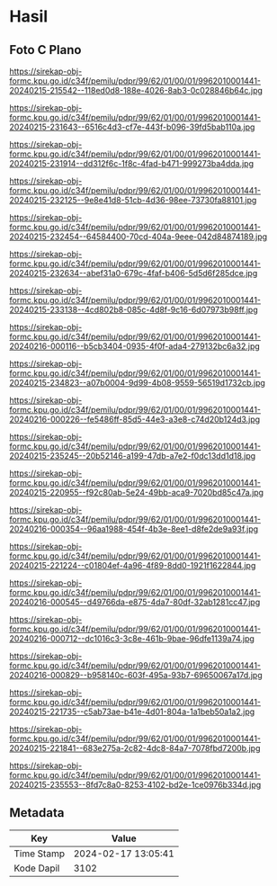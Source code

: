 # Hasil

## Foto C Plano

https://sirekap-obj-formc.kpu.go.id/c34f/pemilu/pdpr/99/62/01/00/01/9962010001441-20240215-215542--118ed0d8-188e-4026-8ab3-0c028846b64c.jpg

https://sirekap-obj-formc.kpu.go.id/c34f/pemilu/pdpr/99/62/01/00/01/9962010001441-20240215-231643--6516c4d3-cf7e-443f-b096-39fd5bab110a.jpg

https://sirekap-obj-formc.kpu.go.id/c34f/pemilu/pdpr/99/62/01/00/01/9962010001441-20240215-231914--dd312f6c-1f8c-4fad-b471-999273ba4dda.jpg

https://sirekap-obj-formc.kpu.go.id/c34f/pemilu/pdpr/99/62/01/00/01/9962010001441-20240215-232125--9e8e41d8-51cb-4d36-98ee-73730fa88101.jpg

https://sirekap-obj-formc.kpu.go.id/c34f/pemilu/pdpr/99/62/01/00/01/9962010001441-20240215-232454--64584400-70cd-404a-9eee-042d84874189.jpg

https://sirekap-obj-formc.kpu.go.id/c34f/pemilu/pdpr/99/62/01/00/01/9962010001441-20240215-232634--abef31a0-679c-4faf-b406-5d5d6f285dce.jpg

https://sirekap-obj-formc.kpu.go.id/c34f/pemilu/pdpr/99/62/01/00/01/9962010001441-20240215-233138--4cd802b8-085c-4d8f-9c16-6d07973b98ff.jpg

https://sirekap-obj-formc.kpu.go.id/c34f/pemilu/pdpr/99/62/01/00/01/9962010001441-20240216-000116--b5cb3404-0935-4f0f-ada4-279132bc6a32.jpg

https://sirekap-obj-formc.kpu.go.id/c34f/pemilu/pdpr/99/62/01/00/01/9962010001441-20240215-234823--a07b0004-9d99-4b08-9559-56519d1732cb.jpg

https://sirekap-obj-formc.kpu.go.id/c34f/pemilu/pdpr/99/62/01/00/01/9962010001441-20240216-000226--fe5486ff-85d5-44e3-a3e8-c74d20b124d3.jpg

https://sirekap-obj-formc.kpu.go.id/c34f/pemilu/pdpr/99/62/01/00/01/9962010001441-20240215-235245--20b52146-a199-47db-a7e2-f0dc13dd1d18.jpg

https://sirekap-obj-formc.kpu.go.id/c34f/pemilu/pdpr/99/62/01/00/01/9962010001441-20240215-220955--f92c80ab-5e24-49bb-aca9-7020bd85c47a.jpg

https://sirekap-obj-formc.kpu.go.id/c34f/pemilu/pdpr/99/62/01/00/01/9962010001441-20240216-000354--96aa1988-454f-4b3e-8ee1-d8fe2de9a93f.jpg

https://sirekap-obj-formc.kpu.go.id/c34f/pemilu/pdpr/99/62/01/00/01/9962010001441-20240215-221224--c01804ef-4a96-4f89-8dd0-1921f1622844.jpg

https://sirekap-obj-formc.kpu.go.id/c34f/pemilu/pdpr/99/62/01/00/01/9962010001441-20240216-000545--d49766da-e875-4da7-80df-32ab1281cc47.jpg

https://sirekap-obj-formc.kpu.go.id/c34f/pemilu/pdpr/99/62/01/00/01/9962010001441-20240216-000712--dc1016c3-3c8e-461b-9bae-96dfe1139a74.jpg

https://sirekap-obj-formc.kpu.go.id/c34f/pemilu/pdpr/99/62/01/00/01/9962010001441-20240216-000829--b958140c-603f-495a-93b7-69650067a17d.jpg

https://sirekap-obj-formc.kpu.go.id/c34f/pemilu/pdpr/99/62/01/00/01/9962010001441-20240215-221735--c5ab73ae-b41e-4d01-804a-1a1beb50a1a2.jpg

https://sirekap-obj-formc.kpu.go.id/c34f/pemilu/pdpr/99/62/01/00/01/9962010001441-20240215-221841--683e275a-2c82-4dc8-84a7-7078fbd7200b.jpg

https://sirekap-obj-formc.kpu.go.id/c34f/pemilu/pdpr/99/62/01/00/01/9962010001441-20240215-235553--8fd7c8a0-8253-4102-bd2e-1ce0976b334d.jpg


## Metadata

| Key        | Value               |
| ---------- | ------------------- |
| Time Stamp | 2024-02-17 13:05:41 |
| Kode Dapil | 3102                |



